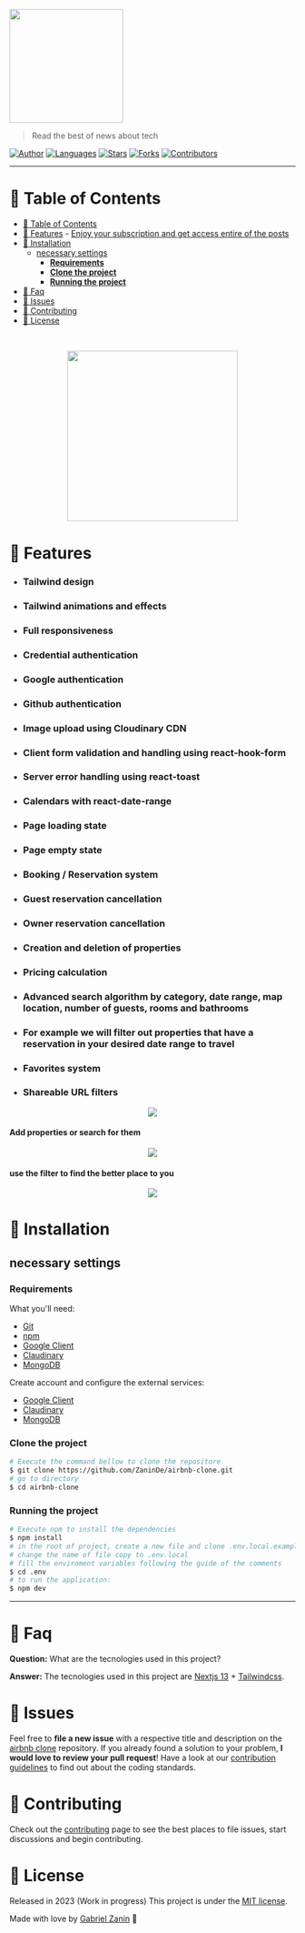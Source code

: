 <p align="left">
   <img src="public/images/logo.png" width="200"/>
</p>


> Read the best of news about tech
> 
[![Author](https://img.shields.io/badge/author-ZaninDe-ff9000?style=flat-square)](https://github.com/ZaninDe)
[![Languages](https://img.shields.io/github/languages/count/ZaninDe/airbnb-clone?color=%23ff9000&style=flat-square)](#)
[![Stars](https://img.shields.io/github/stars/ZaninDe/airbnb-clone?color=ff9000&style=flat-square)](https://github.com/ZaninDe/airbnb-clone/stargazers)
[![Forks](https://img.shields.io/github/forks/ZaninDe/airbnb-clone?color=%23ff9000&style=flat-square)](https://github.com/ZaninDe/airbnb-clone/network/members)
[![Contributors](https://img.shields.io/github/contributors/ZaninDe/airbnb-clone?color=ff9000&style=flat-square)](https://github.com/ZaninDe/airbnb-clone/graphs/contributors)

---

# :pushpin: Table of Contents

- [:pushpin: Table of Contents](#pushpin-table-of-contents)
- [:rocket: Features](#rocket-features)
      - [Enjoy your subscription and get access entire of the posts](#enjoy-your-subscription-and-get-access-entire-of-the-posts)
- [:construction_worker: Installation](#construction_worker-installation)
  - [necessary settings](#necessary-settings)
    - [**Requirements**](#requirements)
    - [**Clone the project**](#clone-the-project)
    - [**Running the project**](#running-the-project)
- [:postbox: Faq](#postbox-faq)
- [:bug: Issues](#bug-issues)
- [:tada: Contributing](#tada-contributing)
- [:closed_book: License](#closed_book-license)

<br />
<p align="center"><img src=".github/auth.gif" height="300px"/></p>

# :rocket: Features

* ### Tailwind design
* ### Tailwind animations and effects
* ### Full responsiveness
* ### Credential authentication
* ### Google authentication
* ### Github authentication
* ### Image upload using Cloudinary CDN
* ### Client form validation and handling using react-hook-form
* ### Server error handling using react-toast
* ### Calendars with react-date-range
* ### Page loading state
* ### Page empty state
* ### Booking / Reservation system
* ### Guest reservation cancellation
* ### Owner reservation cancellation
* ### Creation and deletion of properties
* ### Pricing calculation
* ### Advanced search algorithm by category, date range, map location, number of guests, rooms and bathrooms
* ### For example we will filter out properties that have a reservation in your desired date range to travel
* ### Favorites system
* ### Shareable URL filters

<div align="center">
<img src=".github/img1.png"/>
</div>


#### Add properties or search for them

<div align="center">
  <img src=".github/img2.png">
</div>

#### use the filter to find the better place to you

<div align="center">
  <img src=".github/img3.png">
</div>


# :construction_worker: Installation

## necessary settings

### **Requirements**

What you'll need:

- [Git](https://git-scm.com/)
- [npm](https://classic.npmpkg.com)
- [Google Client](https://developers.google.com/api-client-library?hl)
- [Claudinary](https://cloudinary.com/)
- [MongoDB](https://www.mongodb.com/)

Create account and configure the external services:

- [Google Client](https://developers.google.com/api-client-library?hl)
- [Claudinary](https://cloudinary.com/)
- [MongoDB](https://www.mongodb.com/)

### **Clone the project**

```bash
# Execute the command bellow to clone the repositore
$ git clone https://github.com/ZaninDe/airbnb-clone.git
# go to directory
$ cd airbnb-clone
```

### **Running the project**

```bash
# Execute npm to install the dependencies
$ npm install
# in the root of project, create a new file and clone .env.local.example
# change the name of file copy to .env.local
# fill the enviroment variables following the guide of the comments
$ cd .env
# to run the application:
$ npm dev
```

---



# :postbox: Faq

**Question:** What are the tecnologies used in this project?

**Answer:** The tecnologies used in this project are [Nextjs 13](https://nextjs.org/) + [Tailwindcss](https://tailwindcss.com/).

# :bug: Issues

Feel free to **file a new issue** with a respective title and description on the [airbnb clone](https://github.com/ZaninDe/airbnb-clone/issues) repository. If you already found a solution to your problem, **I would love to review your pull request**! Have a look at our [contribution guidelines](https://github.com/ZaninDe/airbnb-clone/blob/master/CONTRIBUTING.md) to find out about the coding standards.

# :tada: Contributing

Check out the [contributing](https://github.com/ZaninDe/airbnb-clone/blob/master/CONTRIBUTING.md) page to see the best places to file issues, start discussions and begin contributing.

# :closed_book: License

Released in 2023 (Work in progress)
This project is under the [MIT license](https://github.com/ZaninDe/airbnb-clone/master/LICENSE).

Made with love by [Gabriel Zanin](https://github.com/ZaninDe) 🚀